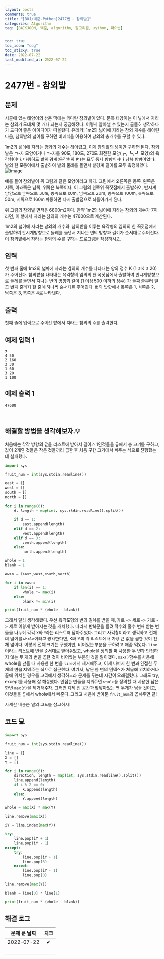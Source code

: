```yaml
---
layout: posts
comments: true
title: "[BOJ/백준-Python]2477번 - 참외밭"
categories: Algorithm
tag: [BAEKJOON, 백준, algorithm, 알고리즘, python, 파이썬]


toc: true
toc_icon: "cog"
toc_sticky: true
date: 2022-07-22
last_modified_at: 2022-07-22
---
```




# 2477번 - 참외밭



## 문제
시골에 있는 태양이의 삼촌 댁에는 커다란 참외밭이 있다. 문득 태양이는 이 밭에서 자라는 참외가 도대체 몇 개나 되는지 궁금해졌다. 어떻게 알아낼 수 있는지 골똘히 생각하다가 드디어 좋은 아이디어가 떠올랐다. 유레카! 1m2의 넓이에 자라는 참외 개수를 헤아린 다음, 참외밭의 넓이를 구하면 비례식을 이용하여 참외의 총개수를 구할 수 있다.

1m2의 넓이에 자라는 참외의 개수는 헤아렸고, 이제 참외밭의 넓이만 구하면 된다. 참외밭은 ㄱ-자 모양이거나 ㄱ-자를 90도, 180도, 270도 회전한 모양(┏, ┗, ┛ 모양)의 육각형이다. 다행히도 밭의 경계(육각형의 변)는 모두 동서 방향이거나 남북 방향이었다. 밭의 한 모퉁이에서 출발하여 밭의 둘레를 돌면서 밭경계 길이를 모두 측정하였다.
![image](https://www.acmicpc.net/upload/images/qqq.png)


예를 들어 참외밭이 위 그림과 같은 모양이라고 하자. 그림에서 오른쪽은 동쪽, 왼쪽은 서쪽, 아래쪽은 남쪽, 위쪽은 북쪽이다. 이 그림의 왼쪽위 꼭짓점에서 출발하여, 반시계방향으로 남쪽으로 30m, 동쪽으로 60m, 남쪽으로 20m, 동쪽으로 100m, 북쪽으로 50m, 서쪽으로 160m 이동하면 다시 출발점으로 되돌아가게 된다.

위 그림의 참외밭  면적은 6800m2이다. 만약 1m2의 넓이에 자라는 참외의 개수가 7이라면, 이 밭에서 자라는 참외의 개수는 47600으로 계산된다.

1m2의 넓이에 자라는 참외의 개수와, 참외밭을 이루는 육각형의 임의의 한 꼭짓점에서 출발하여 반시계방향으로 둘레를 돌면서 지나는 변의 방향과 길이가 순서대로 주어진다. 이 참외밭에서 자라는 참외의 수를 구하는 프로그램을 작성하시오.



## 입력
첫 번째 줄에 1m2의 넓이에 자라는 참외의 개수를 나타내는 양의 정수 K (1 ≤ K ≤ 20)가 주어진다. 참외밭을 나타내는 육각형의 임의의 한 꼭짓점에서 출발하여 반시계방향으로 둘레를 돌면서 지나는 변의 방향과 길이 (1 이상 500 이하의 정수) 가 둘째 줄부터 일곱 번째 줄까지 한 줄에 하나씩 순서대로 주어진다. 변의 방향에서 동쪽은 1, 서쪽은 2, 남쪽은 3, 북쪽은 4로 나타낸다.

## 출력
첫째 줄에 입력으로 주어진 밭에서 자라는 참외의 수를 출력한다.




## 예제 입력 1 

```
7
4 50
2 160
3 30
1 60
3 20
1 100
```



## 예제 출력 1

```
47600
```




<Br>

##  해결할 방법을 생각해보자.💡
처음에는 각각 방향의 값을 리스트에 받아서 길이가 1인것들을 곱해서 총 크기를 구하고, 값이 2개인 것들은 작은 것들끼리 곱한 후 처음 구한 크기에서 빼주는 식으로 진행했는데 실패했다.
```python
import sys

fruit_num = int(sys.stdin.readline())

east = []
west = []
south = []
north = []

for i in range(6):
    d, length = map(int, sys.stdin.readline().split())
    
    if d == 1:
        east.append(length)
    elif d == 2:
        west.append(length)
    elif d == 3:
        south.append(length)
    else:
        north.append(length)

whole = 1
blank = 1

ewsn = [east,west,south,north]

for i in ewsn:
    if len(i) == 1:
        whole *= max(i)
    else:
        blank *= min(i)

print(fruit_num * (whole - blank))
```

그래서 달리 생각해봤다.
우선 육각도형의 변의 길이를 받을 때, 가로 -> 세로 -> 가로 -> 세로 이렇게 받아지는 것을 캐치했다.
따라서 반복문을 돌려 짝수와 홀수 번째 받는 변들을 나누어 각각 `X`와 `Y`라는 리스트에 담아주었다.
그리고 사각형이라고 생각하고 전체의 넓이를 `whole`이라고 생각한다면, 
X와 Y의 각 리스트에서 가장 큰 값을 곱한 것이 전체 넓이다.
이렇게 전체 크기는 구했지만, 비어있는 부분을 구하려고 애좀 먹었다.
`line`이라는 리스트에 변을 순서대로 받아주었고, whole을 정의할 때
사용한 두 변과 인접하지 않는 두 개의 변을 곱한 것이 비어있는 부분인 것을 알아챘다.
`max()`함수를 사용해 whole을 만들 때 사용한 한 변을 `line`에서 제거해주고,
이제 나머지 한 변과 인접한 두 개의 변을 지워주는 식으로 접근했다.
여기서, 남은 한 변의 인덱스가 처음에 위치하거나 끝에 위치한 경우를 고려해서 생각하느라 문제를 푸는데 시간이 오래걸렸다.
그래도 try, except를 사용해 잘 해결했다.
인접한 변들을 지워주면 `whole`을 정의할 때 사용한 남은 한변 `max(Y)`을 제거해주자.
그러면 이제 빈 공간과 맞닿아있는 변 두개가 남을 것이고, 이것들을 곱해서 whole에서 빼준다. 그리고 처음에 받아둔 `fruit_num`과 곱해주면 끝!

자세한 내용은 밑의 코드를 참고하자!









## 코드 💻

```python
import sys

fruit_num = int(sys.stdin.readline())

line = []
X = []
Y = []

for i in range(6):
    direction, length = map(int, sys.stdin.readline().split())
    line.append(length)
    if i % 2 == 0:
        X.append(length)
    else:
        Y.append(length)

whole = max(X) * max(Y)

line.remove(max(X))

iY = line.index(max(Y))

try:
    line.pop(iY + 1)
    line.pop(iY - 1)
except:
    try:
        line.pop(iY + 1)
        line.pop(3)
    except:
        line.pop(iY - 1)
        line.pop(0)

line.remove(max(Y))

blank = line[0] * line[1]

print(fruit_num * (whole - blank))
```





## 해결 로그 

| 문제 푼 날짜 | 체크 |
| :----------: | :--: |
|  2022-07-22  |  ✔   |
|              |      |
|              |      |
|              |      |
|              |      |



